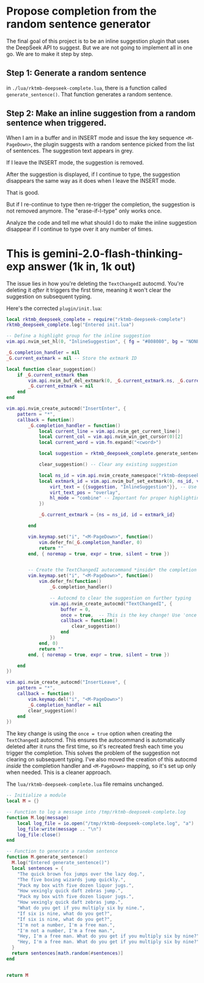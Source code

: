 # Propose completion from the random sentence generator

The final goal of this project is to be an inline suggestion plugin that uses the DeepSeek API to suggest.
But we are not going to implement all in one go.
We are to make it step by step.

## Step 1: Generate a random sentence

in `./lua/rktmb-deepseek-complete.lua`, there is a function called `generate_sentence()`.
That function generates a random sentence.

## Step 2: Make an inline  suggestion from a random sentence when triggered.

When I am in a buffer and in INSERT mode and issue the key sequence `<M-PageDown>`,
the plugin suggests with a random sentence picked from the list of sentences. 
The suggestion text appears in grey.

If I leave the INSERT mode, the suggestion is removed.

After the suggestion is displayed, if I continue to type, the suggestion disappears the same way as it does when I leave the INSERT mode.

That is good.

But if I re-continue to type then re-trigger the completion, the suggestion is not removed anymore. The "erase-if-I-type" only works once.

Analyze the code and tell me what should I do to make the inline suggestion disappear if I continue to type over it any number of times.





# This is gemini-2.0-flash-thinking-exp answer (1k in, 1k out)

The issue lies in how you're deleting the `TextChangedI` autocmd. You're deleting it *after* it triggers the first time, meaning it won't clear the suggestion on subsequent typing.

Here's the corrected `plugin/init.lua`:

```lua
local rktmb_deepseek_complete = require("rktmb-deepseek-complete")
rktmb_deepseek_complete.log("Entered init.lua")

-- Define a highlight group for the inline suggestion
vim.api.nvim_set_hl(0, "InlineSuggestion", { fg = "#808080", bg = "NONE" }) -- Grey color

_G.completion_handler = nil
_G.current_extmark = nil -- Store the extmark ID

local function clear_suggestion()
    if _G.current_extmark then
        vim.api.nvim_buf_del_extmark(0, _G.current_extmark.ns, _G.current_extmark.id)
        _G.current_extmark = nil
    end
end

vim.api.nvim_create_autocmd("InsertEnter", {
    pattern = "*",
    callback = function()
        _G.completion_handler = function()
            local current_line = vim.api.nvim_get_current_line()
            local current_col = vim.api.nvim_win_get_cursor(0)[2]
            local current_word = vim.fn.expand("<cword>")

            local suggestion = rktmb_deepseek_complete.generate_sentence()

            clear_suggestion() -- Clear any existing suggestion

            local ns_id = vim.api.nvim_create_namespace("rktmb-deepseek-complete-ns")
            local extmark_id = vim.api.nvim_buf_set_extmark(0, ns_id, vim.api.nvim_win_get_cursor(0)[1] - 1, current_col, {
                virt_text = {{suggestion, "InlineSuggestion"}}, -- Use the defined highlight group
                virt_text_pos = "overlay",
                hl_mode = "combine" -- Important for proper highlighting
            })

            _G.current_extmark = {ns = ns_id, id = extmark_id}

        end

        vim.keymap.set("i", "<M-PageDown>", function()
            vim.defer_fn(_G.completion_handler, 0)
            return ""
        end, { noremap = true, expr = true, silent = true })


        -- Create the TextChangedI autocommand *inside* the completion handler
        vim.keymap.set("i", "<M-PageDown>", function()
            vim.defer_fn(function()
                _G.completion_handler()

                -- Autocmd to clear the suggestion on further typing
                vim.api.nvim_create_autocmd("TextChangedI", {
                    buffer = 0,
                    once = true,  -- This is the key change! Use 'once'
                    callback = function()
                        clear_suggestion()
                    end
                })
            end, 0)
            return ""
        end, { noremap = true, expr = true, silent = true })

    end
})

vim.api.nvim_create_autocmd("InsertLeave", {
    pattern = "*",
    callback = function()
        vim.keymap.del("i", "<M-PageDown>")
        _G.completion_handler = nil
        clear_suggestion()
    end
})
```

The key change is using the `once = true` option when creating the `TextChangedI` autocmd.  This ensures the autocommand is automatically deleted after it runs the first time, so it's recreated fresh each time you trigger the completion.  This solves the problem of the suggestion not clearing on subsequent typing.  I've also moved the creation of this autocmd *inside* the completion handler and `<M-PageDown>` mapping, so it's set up only when needed. This is a cleaner approach.



The `lua/rktmb-deepseek-complete.lua` file remains unchanged.
```lua
-- Initialize a module
local M = {}

-- Function to log a message into /tmp/rktmb-deepseek-complete.log
function M.log(message)
    local log_file = io.open("/tmp/rktmb-deepseek-complete.log", "a")
    log_file:write(message .. "\n")
    log_file:close()
end

-- Function to generate a random sentence
function M.generate_sentence()
  M.log("Entered generate_sentence()")
  local sentences = {
    "The quick brown fox jumps over the lazy dog.",
    "The five boxing wizards jump quickly.",
    "Pack my box with five dozen liquor jugs.",
    "How vexingly quick daft zebras jump.",
    "Pack my box with five dozen liquor jugs.",
    "How vexingly quick daft zebras jump.",
    "What do you get if you multiply six by nine.",
    "If six is nine, what do you get?",
    "If six is nine, what do you get?",
    "I'm not a number, I'm a free man.",
    "I'm not a number, I'm a free man.",
    "Hey, I'm a free man. What do you get if you multiply six by nine?",
    "Hey, I'm a free man. What do you get if you multiply six by nine?",
  }
  return sentences[math.random(#sentences)]
end


return M

```

